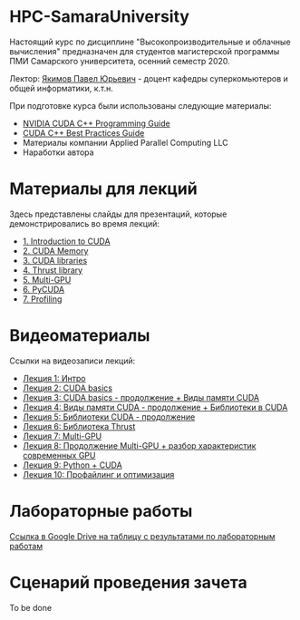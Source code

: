 # HPC-SamaraUniversity
Настоящий курс по дисциплине "Высокопроизводительные и облачные вычисления" предназначен для студентов магистерской программы ПМИ Самарского университета, осенний семестр 2020.

Лектор: [Якимов Павел Юрьевич](https://ssau.ru/staff/222993132-yakimov-pavel-yurevich) - доцент кафедры суперкомьютеров и общей информатики, к.т.н.

При подготовке курса были использованы следующие материалы:
- [NVIDIA CUDA C++ Programming Guide](https://docs.nvidia.com/cuda/cuda-c-programming-guide/index.html)
- [CUDA C++ Best Practices Guide](https://docs.nvidia.com/cuda/cuda-c-best-practices-guide/index.html)
- Материалы компании Applied Parallel Computing LLC
- Наработки автора

# Материалы для лекций

Здесь представлены слайды для презентаций, которые демонстрировались во время лекций:
- [1. Introduction to CUDA](/slides/1_Introduction.pdf)
- [2. CUDA Memory](/slides/2_Memory.pdf)
- [3. CUDA libraries](/slides/3_libraries.pdf)
- [4. Thrust library](/slides/4_thrust.pdf)
- [5. Multi-GPU](/slides/5_mpgu_compressed.pdf)
- [6. PyCUDA](/slides/6_pycuda-ru.pdf)
- [7. Profiling](/slides/7_Profiling.pdf)

# Видеоматериалы

Ссылки на видеозаписи лекций:
- [Лекция 1: Интро](https://bbb.ssau.ru/playback/presentation/2.0/playback.html?meetingId=b76cc06c5f576c9314c26c033cc5df63fbd1269f-1599470203236)
- [Лекция 2: CUDA basics](https://bbb.ssau.ru/playback/presentation/2.0/playback.html?meetingId=b76cc06c5f576c9314c26c033cc5df63fbd1269f-1600679665041)
- [Лекция 3: CUDA basics - продолжение + Виды памяти CUDA](https://bbb.ssau.ru/playback/presentation/2.0/playback.html?meetingId=b76cc06c5f576c9314c26c033cc5df63fbd1269f-1601450369352)
- [Лекция 4: Виды памяти CUDA - продолжение  + Библиотеки в CUDA](https://bbb.ssau.ru/playback/presentation/2.0/playback.html?meetingId=b76cc06c5f576c9314c26c033cc5df63fbd1269f-1601888085737)
- [Лекция 5: Библиотеки CUDA - продолжение](https://bbb.ssau.ru/playback/presentation/2.0/playback.html?meetingId=b76cc06c5f576c9314c26c033cc5df63fbd1269f-1602659393598)
- [Лекция 6: Библиотека Thrust](https://bbb.ssau.ru/playback/presentation/2.0/playback.html?meetingId=b76cc06c5f576c9314c26c033cc5df63fbd1269f-1603099247960)
- [Лекция 7: Multi-GPU](https://bbb.ssau.ru/playback/presentation/2.0/playback.html?meetingId=b76cc06c5f576c9314c26c033cc5df63fbd1269f-1603870100688)
- [Лекция 8: Продолжение Multi-GPU + разбор характеристик современных GPU](https://bbb.ssau.ru/playback/presentation/2.0/playback.html?meetingId=b76cc06c5f576c9314c26c033cc5df63fbd1269f-1605078230375)
- [Лекция 9: Python + CUDA](https://bbb.ssau.ru/playback/presentation/2.0/playback.html?meetingId=b76cc06c5f576c9314c26c033cc5df63fbd1269f-1606302273155)
- [Лекция 10: Профайлинг и оптимизация](https://bbb.ssau.ru/playback/presentation/2.0/playback.html?meetingId=b76cc06c5f576c9314c26c033cc5df63fbd1269f-1607498550649)


# Лабораторные работы

[Ссылка в Google Drive на таблицу с результатами по лабораторным работам](https://docs.google.com/spreadsheets/d/1BotpkxUXMNoUfIsEyczvU3dGOJ990JHVFX8byUVs-y4/edit?usp=sharing)

# Сценарий проведения зачета

To be done
